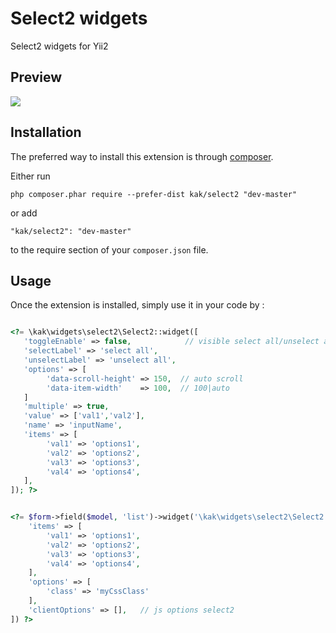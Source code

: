 Select2 widgets
================
Select2 widgets for Yii2

Preview
------------
<img src="https://lh3.googleusercontent.com/-SYtyKxfvZz4/VbCwEPzvxEI/AAAAAAAAAC4/Or5c1ObK7EM/s339-Ic42/select2Preview.png">

Installation
------------

The preferred way to install this extension is through [composer](http://getcomposer.org/download/).

Either run

```
php composer.phar require --prefer-dist kak/select2 "dev-master"
```

or add

```
"kak/select2": "dev-master"
```

to the require section of your `composer.json` file.


Usage
-----

Once the extension is installed, simply use it in your code by  :

```php

<?= \kak\widgets\select2\Select2::widget([
   'toggleEnable' => false,            // visible select all/unselect all
   'selectLabel' => 'select all',
   'unselectLabel' => 'unselect all',
   'options' => [
        'data-scroll-height' => 150,  // auto scroll
        'data-item-width'    => 100,  // 100|auto
   ]
   'multiple' => true,
   'value' => ['val1','val2'],
   'name' => 'inputName',
   'items' => [
        'val1' => 'options1',
        'val2' => 'options2',
        'val3' => 'options3',
        'val4' => 'options4',
   ],
]); ?>
```

```php

<?= $form->field($model, 'list')->widget('\kak\widgets\select2\Select2', [
    'items' => [
        'val1' => 'options1',
        'val2' => 'options2',
        'val3' => 'options3',
        'val4' => 'options4',
    ],
    'options' => [
        'class' => 'myCssClass'
    ],
    'clientOptions' => [],   // js options select2
]) ?>

```

